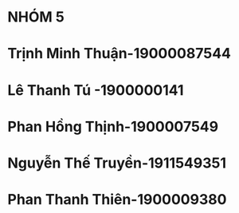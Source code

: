 # NHÓM 5 
# Trịnh Minh Thuận-19000087544
# Lê Thanh Tú -1900000141
# Phan Hồng Thịnh-1900007549
# Nguyễn Thế Truyền-1911549351
# Phan Thanh Thiên-1900009380
